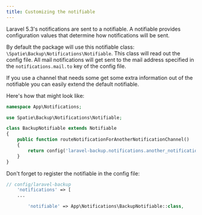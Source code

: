 ```yaml
---
title: Customizing the notifiable
---
```


Laravel 5.3's notifications are sent to a notifiable. A notifiable provides configuration values that determine how notifications will be sent. 

By default the package will use this notifiable class: `\Spatie\Backup\Notifications\Notifiable`. This class will read out the config file. All mail notifications will get sent to the mail address specified in the `notifications.mail.to` key of the config file.

If you use a channel that needs some get some extra information out of the notifiable you can easily extend the default notifiable.

Here's how that might look like:

```php
namespace App\Notifications;

use Spatie\Backup\Notifications\Notifiable;

class BackupNotifiable extends Notifiable
{
    public function routeNotificationForAnotherNotificationChannel()
    {
        return config('laravel-backup.notifications.another_notification_channel.property');
    }
}

```

Don't forget to register the notifiable in the config file:

```php
// config/laravel-backup
    'notifications' => [
    ...

        'notifiable' => App\Notifications\BackupNotifiable::class,    
```




